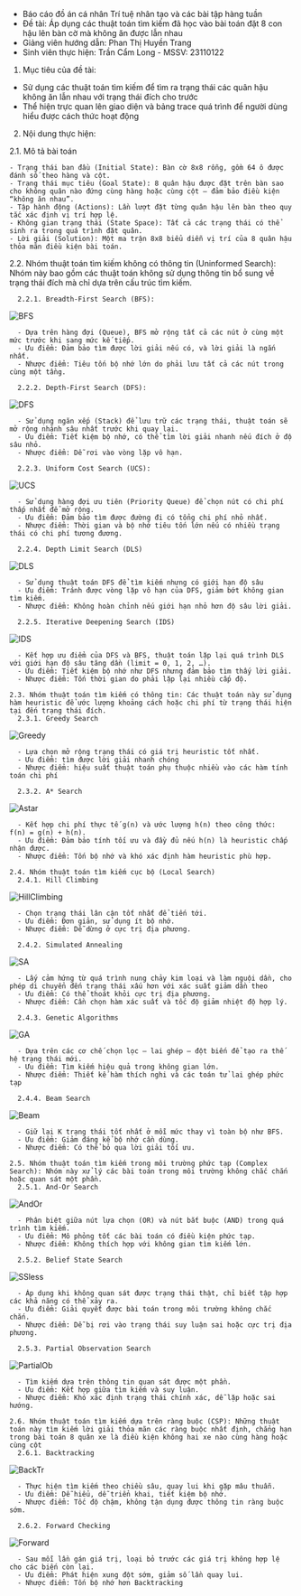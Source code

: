 - Báo cáo đồ án cá nhân Trí tuệ nhân tạo và các bài tập hàng tuần
- Đề tài: Áp dụng các thuật toán tìm kiếm đã học vào bài toán đặt 8 con hậu lên bàn cờ mà không ăn được lẫn nhau
- Giảng viên hướng dẫn: Phan Thị Huyền Trang
- Sinh viên thực hiện: Trần Cẩm Long - MSSV: 23110122

1. Mục tiêu của đề tài:
- Sử dụng các thuật toán tìm kiếm để tìm ra trạng thái các quân hậu không ăn lẫn nhau với trạng thái đích cho trước
- Thể hiện trực quan lên giao diện và bảng trace quá trình để người dùng hiểu được cách thức hoạt động
2. Nội dung thực hiện:
  
  2.1. Mô tả bài toán
  
    - Trạng thái ban đầu (Initial State): Bàn cờ 8x8 rỗng, gồm 64 ô được đánh số theo hàng và cột.
    - Trạng thái mục tiêu (Goal State): 8 quân hậu được đặt trên bàn sao cho không quân nào đứng cùng hàng hoặc cùng cột – đảm bảo điều kiện “không ăn nhau”.
    - Tập hành động (Actions): Lần lượt đặt từng quân hậu lên bàn theo quy tắc xác định vị trí hợp lệ.
    - Không gian trạng thái (State Space): Tất cả các trạng thái có thể sinh ra trong quá trình đặt quân.
    - Lời giải (Solution): Một ma trận 8x8 biểu diễn vị trí của 8 quân hậu thỏa mãn điều kiện bài toán.

   2.2. Nhóm thuật toán tìm kiếm không có thông tin (Uninformed Search): Nhóm này bao gồm các thuật toán không sử dụng thông tin bổ sung về trạng thái đích mà chỉ dựa trên cấu trúc tìm kiếm.
  
      2.2.1. Breadth-First Search (BFS):
  ![BFS](https://github.com/user-attachments/assets/5d3a2117-b9d7-45b0-af6f-a74b0554ad99)
  
      - Dựa trên hàng đợi (Queue), BFS mở rộng tất cả các nút ở cùng một mức trước khi sang mức kế tiếp.
      - Ưu điểm: Đảm bảo tìm được lời giải nếu có, và lời giải là ngắn nhất.
      - Nhược điểm: Tiêu tốn bộ nhớ lớn do phải lưu tất cả các nút trong cùng một tầng.

      2.2.2. Depth-First Search (DFS):
  ![DFS](https://github.com/user-attachments/assets/3a41b06b-e134-4ff9-bb30-d8e8bd8104e8)
  
      - Sử dụng ngăn xếp (Stack) để lưu trữ các trạng thái, thuật toán sẽ mở rộng nhánh sâu nhất trước khi quay lại.
      - Ưu điểm: Tiết kiệm bộ nhớ, có thể tìm lời giải nhanh nếu đích ở độ sâu nhỏ.
      - Nhược điểm: Dễ rơi vào vòng lặp vô hạn.
  
      2.2.3. Uniform Cost Search (UCS):
  ![UCS](https://github.com/user-attachments/assets/fd5f1cdb-e0aa-40c8-a764-48df51efebbe)
  
      - Sử dụng hàng đợi ưu tiên (Priority Queue) để chọn nút có chi phí thấp nhất để mở rộng.
      - Ưu điểm: Đảm bảo tìm được đường đi có tổng chi phí nhỏ nhất.
      - Nhược điểm: Thời gian và bộ nhớ tiêu tốn lớn nếu có nhiều trạng thái có chi phí tương đương.
  
      2.2.4. Depth Limit Search (DLS)
  ![DLS](https://github.com/user-attachments/assets/0d3cb54c-dfeb-4481-a3d0-f544f39302e2)
  
      - Sử dụng thuật toán DFS để tìm kiếm nhưng có giới hạn độ sâu
      - Ưu điểm: Tránh được vòng lặp vô hạn của DFS, giảm bớt không gian tìm kiếm.
      - Nhược điểm: Không hoàn chỉnh nếu giới hạn nhỏ hơn độ sâu lời giải.
  
      2.2.5. Iterative Deepening Search (IDS)
  ![IDS](https://github.com/user-attachments/assets/809f69c0-b0f8-4f88-a7a2-a85da6f6545b)
  
      - Kết hợp ưu điểm của DFS và BFS, thuật toán lặp lại quá trình DLS với giới hạn độ sâu tăng dần (limit = 0, 1, 2, …).
      - Ưu điểm: Tiết kiệm bộ nhớ như DFS nhưng đảm bảo tìm thấy lời giải.
      - Nhược điểm: Tốn thời gian do phải lặp lại nhiều cấp độ.
  
    2.3. Nhóm thuật toán tìm kiếm có thông tin: Các thuật toán này sử dụng hàm heuristic để ước lượng khoảng cách hoặc chi phí từ trạng thái hiện tại đến trạng thái đích.
      2.3.1. Greedy Search
  ![Greedy](https://github.com/user-attachments/assets/c6ce948c-4db5-4d5d-b5a0-0149445b4b9a)
  
      - Lựa chọn mở rộng trạng thái có giá trị heuristic tốt nhất.
      - Ưu điểm: tìm được lời giải nhanh chóng
      - Nhược điểm: hiệu suất thuật toán phụ thuộc nhiều vào các hàm tính toán chi phí
  
      2.3.2. A* Search
  ![Astar](https://github.com/user-attachments/assets/6c1a7cb0-5c4e-4f30-8b15-b31dcedd7cee)
  
      - Kết hợp chi phí thực tế g(n) và ước lượng h(n) theo công thức: f(n) = g(n) + h(n).
      - Ưu điểm: Đảm bảo tính tối ưu và đầy đủ nếu h(n) là heuristic chấp nhận được.
      - Nhược điểm: Tốn bộ nhớ và khó xác định hàm heuristic phù hợp.

    2.4. Nhóm thuật toán tìm kiếm cục bộ (Local Search)
      2.4.1. Hill Climbing
  ![HillClimbing](https://github.com/user-attachments/assets/d790f1e9-9e43-4369-9d01-b4b316a8ab85)
  
      - Chọn trạng thái lân cận tốt nhất để tiến tới.
      - Ưu điểm: Đơn giản, sử dụng ít bộ nhớ.
      - Nhược điểm: Dễ dừng ở cực trị địa phương.
  
      2.4.2. Simulated Annealing
  ![SA](https://github.com/user-attachments/assets/82ea590e-0758-44dc-98f1-7d3d20930b7e)
  
      - Lấy cảm hứng từ quá trình nung chảy kim loại và làm nguội dần, cho phép di chuyển đến trạng thái xấu hơn với xác suất giảm dần theo
      - Ưu điểm: Có thể thoát khỏi cực trị địa phương.
      - Nhược điểm: Cần chọn hàm xác suất và tốc độ giảm nhiệt độ hợp lý.
  
      2.4.3. Genetic Algorithms
  ![GA](https://github.com/user-attachments/assets/6383e5d2-aefa-4ec2-9035-f14121ee5b5b)
  
      - Dựa trên các cơ chế chọn lọc – lai ghép – đột biến để tạo ra thế hệ trạng thái mới.
      - Ưu điểm: Tìm kiếm hiệu quả trong không gian lớn.
      - Nhược điểm: Thiết kế hàm thích nghi và các toán tử lai ghép phức tạp
  
      2.4.4. Beam Search
  ![Beam](https://github.com/user-attachments/assets/3894ad01-7341-405c-a257-b96f109c3a44)
  
      - Giữ lại K trạng thái tốt nhất ở mỗi mức thay vì toàn bộ như BFS.
      - Ưu điểm: Giảm đáng kể bộ nhớ cần dùng.
      - Nhược điểm: Có thể bỏ qua lời giải tối ưu.

    2.5. Nhóm thuật toán tìm kiếm trong môi trường phức tạp (Complex Search): Nhóm này xử lý các bài toán trong môi trường không chắc chắn hoặc quan sát một phần.
      2.5.1. And-Or Search
  ![AndOr](https://github.com/user-attachments/assets/e9c39ac7-c67f-400f-8ff5-d12a0bc9b979)
  
      - Phân biệt giữa nút lựa chọn (OR) và nút bắt buộc (AND) trong quá trình tìm kiếm.
      - Ưu điểm: Mô phỏng tốt các bài toán có điều kiện phức tạp.
      - Nhược điểm: Không thích hợp với không gian tìm kiếm lớn.
  
      2.5.2. Belief State Search
  ![SSless](https://github.com/user-attachments/assets/218c8580-b8ab-4f6a-8289-ca9d3d64a748)
  
      - Áp dụng khi không quan sát được trạng thái thật, chỉ biết tập hợp các khả năng có thể xảy ra.
      - Ưu điểm: Giải quyết được bài toán trong môi trường không chắc chắn.
      - Nhược điểm: Dễ bị rơi vào trạng thái suy luận sai hoặc cực trị địa phương.
  
      2.5.3. Partial Observation Search
  ![PartialOb](https://github.com/user-attachments/assets/fad24e30-b2b2-4c9c-a1e6-0f6c8b14011e)
  
      - Tìm kiếm dựa trên thông tin quan sát được một phần.
      - Ưu điểm: Kết hợp giữa tìm kiếm và suy luận.
      - Nhược điểm: Khó xác định trạng thái chính xác, dễ lặp hoặc sai hướng.

    2.6. Nhóm thuật toán tìm kiếm dựa trên ràng buộc (CSP): Những thuật toán này tìm kiếm lời giải thỏa mãn các ràng buộc nhất định, chẳng hạn trong bài toán 8 quân xe là điều kiện không hai xe nào cùng hàng hoặc cùng cột
      2.6.1. Backtracking
  
  ![BackTr](https://github.com/user-attachments/assets/d616f9ac-a705-4b50-9cb7-7b461cf99e6d)
  
      - Thực hiện tìm kiếm theo chiều sâu, quay lui khi gặp mâu thuẫn.
      - Ưu điểm: Dễ hiểu, dễ triển khai, tiết kiệm bộ nhớ.
      - Nhược điểm: Tốc độ chậm, không tận dụng được thông tin ràng buộc sớm.

      2.6.2. Forward Checking
  ![Forward](https://github.com/user-attachments/assets/db80c0fe-4d20-4d21-a971-c2e7930baa73)
  
      - Sau mỗi lần gán giá trị, loại bỏ trước các giá trị không hợp lệ cho các biến còn lại.
      - Ưu điểm: Phát hiện xung đột sớm, giảm số lần quay lui.
      - Nhược điểm: Tốn bộ nhớ hơn Backtracking
  
  
  
      
      
      
